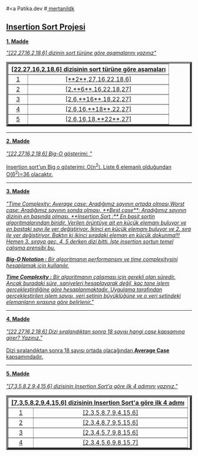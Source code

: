 #<a Patika.dev
#<a href="https://app.patika.dev/mertanildk"> mertanildk
<b> <h2> Insertion Sort Projesi </h2> </b>

 <b> 1. Madde <p> </b> <em> "[22,27,16,2,18,6] dizinin sort türüne göre aşamalarını yazınız" </em>
  <table border=5  cellpadding=15 cellspacing=10>
<th colspan=4> [22,27,16,2,18,6] dizisinin sort türüne göre aşamaları </th>

<tr>
<td align=center> 1 </td>
<td align=center> [**2**,27,16,22,18,6] </td> 

</tr>
<tr>
<td align=center> 2 </td>
<td align=center> [2,**6**,16,22,18,27] </td>

</tr>
<tr>
<td align=center> 3 </td>
<td align=center> [2,6,**16**,18,22,27] </td>

</tr>
<tr>
<td align=center> 4 </td>
<td align=center> [2,6,16,**18**,22,27] </td>

</tr>
<tr>
<td align=center> 5 </td>
<td align=center> [2,6,16,18,**22**,27] </td>

</tr>
</table>
  <hr>
 <b> 2. Madde <br> </br> </b> <em> "[22,27,16,2,18,6] Big-O gösterimi: " </em> <br> </br>
  Insertion sort'un Big o gösterimi: O(n<sup>2</sup>). Liste 6 elemanlı olduğundan  O(6<sup>2</sup>)=36 olacaktır.
<hr>
 <b>  3. Madde  <br> </br> </b> 
  <em> "Time Complexity: Average case: Aradığımız sayının ortada olması,Worst case: Aradığımız sayının sonda olması,
    **Best case**: Aradığımız sayının dizinin en başında olması.
    **Insertion Sort :** En basit sortin algoritmalarından biridir.
Verilen örüntüye ait en küçük elemanı buluyor ve en baştaki sayı ile yer değiştiriyor. İkinci en küçük elemanı buluyor ve 2. sıra ile yer değiştiriyor. Baktın ki ikinci sıradaki eleman en küçük dokunma!!! Hemen 3. sıraya geç. 4, 5 derken dizi bitti. İşte insertion sortun temel çalışma prensibi bu.

**Big-O Notation :** Bir algoritmanın performansını ve time complexitysini hesaplamak için kullanılır.     

**Time Complexity :** Bir algoritmanın çalışması için gerekli olan süredir. Ancak buradaki süre, saniyeleri hesaplayarak değil, kaç tane işlem gerçekleştirdiğine göre hesaplanmaktadır. Uygulama tarafından gerçekleştirilen işlem sayısı, veri setinin büyüklüğüne ve o veri setindeki elemanların sırasına göre belirlenir." </em>
 <hr>
<b>  4. Madde  <br> </br> </b> <em> "[22,27,16,2,18,6] Dizi sıralandıktan sonra 18 sayısı hangi case kapsamına girer? Yazınız." </em> <br> </br>
  Dizi sıralandıktan sonra 18 sayısı ortada olacağından <b> Average Case </b> kapsamındadır.
 
 <hr>
 <b> 5. Madde </b>  <br> </br>
 <em> "[7,3,5,8,2,9,4,15,6] dizisinin Insertion Sort'a göre ilk 4 adımını yazınız." </em> <p>
 <table border=5  cellpadding=15 cellspacing=10>
<th colspan=4> [7,3,5,8,2,9,4,15,6] dizisinin Insertion Sort'a göre ilk 4 adımı </th>

<tr>
<td align=center> 1 </td>
<td align=center> [2,3,5,8,7,9,4,15,6] </td> 

</tr>
<tr>
<td align=center> 2 </td>
<td align=center> [2,3,4,8,7,9,5,15,6] </td>

</tr>
<tr>
<td align=center> 3 </td>
<td align=center> [2,3,4,5,7,9,8,15,6] </td>

</tr>
<tr>
<td align=center> 4 </td>
<td align=center> [2,3,4,5,6,9,8,15,7] </td>

</tr>
</table>

